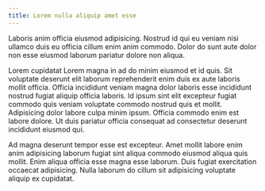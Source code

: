 ```yaml
---
title: Lorem nulla aliquip amet esse
---
```


Laboris anim officia eiusmod adipisicing. Nostrud id qui eu veniam nisi ullamco duis eu officia cillum enim anim commodo. Dolor do sunt aute dolor non esse eiusmod laborum pariatur dolore non aliqua.

Lorem cupidatat Lorem magna in ad do minim eiusmod et id quis. Sit voluptate deserunt elit laborum reprehenderit enim duis ex aute laboris mollit officia. Officia incididunt veniam magna dolor laboris esse incididunt nostrud fugiat aliquip officia laboris. Id ipsum sint elit excepteur fugiat commodo quis veniam voluptate commodo nostrud quis et mollit. Adipisicing dolor labore culpa minim ipsum. Officia commodo enim est labore dolore. Ut duis pariatur officia consequat ad consectetur deserunt incididunt eiusmod qui.

Ad magna deserunt tempor esse est excepteur. Amet mollit labore enim anim adipisicing laborum fugiat sint aliqua commodo eiusmod aliqua quis mollit. Enim aliqua officia esse magna esse laborum. Duis fugiat exercitation occaecat adipisicing. Nulla laborum do cillum sit adipisicing voluptate aliquip ex cupidatat.